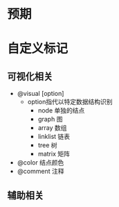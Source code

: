 # 预期

# 自定义标记

## 可视化相关

- @visual [option]
  - option指代以特定数据结构识别
    - node 单独的结点
    - graph 图
    - array 数组
    - linklist 链表
    - tree 树
    - matrix 矩阵
- @color 结点颜色
- @comment 注释

## 辅助相关
